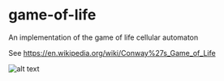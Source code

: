 # game-of-life
An implementation of the game of life cellular automaton 

See https://en.wikipedia.org/wiki/Conway%27s_Game_of_Life

![alt text](http://i32.photobucket.com/albums/d34/robert_smith47/Screen%20Shot%202017-12-26%20at%2015.41.13_zps6y55irqk.png)
